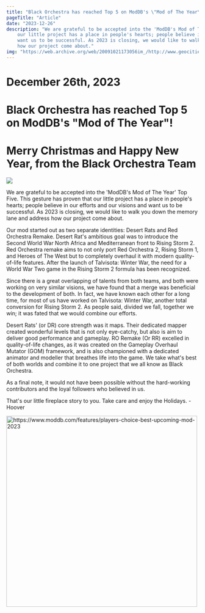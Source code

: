```yaml
---
title: "Black Orchestra has reached Top 5 on ModDB's \"Mod of The Year\"! \n"
pageTitle: "Article"
date: "2023-12-26"
description: "We are grateful to be accepted into the 'ModDB's Mod of The Year' Top Five. This gesture has proven that
    our little project has a place in people's hearts; people believe in our efforts and our visions and
    want us to be successful. As 2023 is closing, we would like to walk you down the memory lane and address
    how our project come about."
img: "https://web.archive.org/web/20091021173056im_/http://www.geocities.com/candystriper38/santa_in_sleigh.gif"
---
```


<h1> December 26th, 2023 </h1>

<h1> Black Orchestra has reached Top 5 on ModDB's "Mod of The Year"!</h1>

<h1> Merry Christmas and Happy New Year, from the Black Orchestra Team </h1>

<img src="https://web.archive.org/web/20091021173056im_/http://www.geocities.com/candystriper38/santa_in_sleigh.gif"/>

<p> We are grateful to be accepted into the 'ModDB's Mod of The Year' Top Five. This gesture has proven that
    our little project has a place in people's hearts; people believe in our efforts and our visions and
    want us to be successful. As 2023 is closing, we would like to walk you down the memory lane and address
    how our project come about.</p>
<p> Our mod started out as two separate identities: Desert Rats and Red Orchestra Remake. Desert Rat's
    ambitious goal was to introduce the Second World War North Africa and Mediterranean front to Rising
    Storm 2. Red Orchestra remake aims to not only port Red Orchestra 2, Rising Storm 1, and Heroes of The
    West but to completely overhaul it with modern quality-of-life features. After the launch of Talvisota:
    Winter War, the need for a World War Two game in the Rising Storm 2 formula has been recognized. </p>
<p> Since there is a great overlapping of talents from both teams, and both were working on very similar
    visions, we have found that a merge was beneficial to the development of both. In fact, we have known
    each other for a long time, for most of us have worked on Talvisota: Winter War, another total
    conversion for Rising Storm 2. As people said, divided we fall, together we win; it was fated that we
    would combine our efforts. </p>
<p> Desert Rats' (or DR) core strength was it maps. Their dedicated mapper created wonderful levels that is
    not only eye-catchy, but also is aim to deliver good performance and gameplay. RO Remake (Or RR)
    excelled in quality-of-life changes, as it was created on the Gameplay Overhaul Mutator (GOM) framework,
    and is also championed with a dedicated animator and modeller that breathes life into the game. We take
    what's best of both worlds and combine it to one project that we all know as Black Orchestra.
<p> As a final note, it would not have been possible without the hard-working contributors and the loyal
    followers who believed in us. </p>
<p> That's our little fireplace story to you. Take care and enjoy the Holidays. - Hoover </p>


<a href="https://www.moddb.com/features/players-choice-best-upcoming-mod-2023">
    <img src="https://media.moddb.com/images/groups/1/43/42105/profile/moty.svg"
        alt="https://www.moddb.com/features/players-choice-best-upcoming-mod-2023" width="500">
</a>

